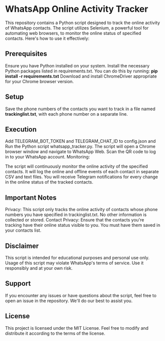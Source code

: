 <h1>WhatsApp Online Activity Tracker</h1>

This repository contains a Python script designed to track the online activity of WhatsApp contacts. The script utilizes Selenium, a powerful tool for automating web browsers, to monitor the online status of specified contacts. Here's how to use it effectively:


<h2>Prerequisites</h2>

Ensure you have Python installed on your system.
Install the necessary Python packages listed in requirements.txt. 
You can do this by running:
<b>pip install -r requirements.txt</b>
Download and install ChromeDriver appropriate for your Chrome browser version.
<h2>Setup</h2>

Save the phone numbers of the contacts you want to track in a file named <b>trackinglist.txt</b>, with each phone number on a separate line.
<h2>Execution</h2>

Add TELEGRAM_BOT_TOKEN and TELEGRAM_CHAT_ID to config.json and
Run the Python script whatsapp_tracker.py.
The script will open a Chrome browser window and navigate to WhatsApp Web.
Scan the QR code to log in to your WhatsApp account.
Monitoring:

The script will continuously monitor the online activity of the specified contacts.
It will log the online and offline events of each contact in separate CSV and text files.
You will receive Telegram notifications for every change in the online status of the tracked contacts.
<h2>Important Notes</h2>
Privacy: This script only tracks the online activity of contacts whose phone numbers you have specified in trackinglist.txt. No other information is collected or stored.
Contact Privacy: Ensure that the contacts you're tracking have their online status visible to you. You must have them saved in your contacts list.


<h2>Disclaimer</h2>
This script is intended for educational purposes and personal use only. Usage of this script may violate WhatsApp's terms of service. Use it responsibly and at your own risk.

<h2>Support</h2>
If you encounter any issues or have questions about the script, feel free to open an issue in the repository. We'll do our best to assist you.

<h2>License</h2>
This project is licensed under the MIT License. Feel free to modify and distribute it according to the terms of the license.

